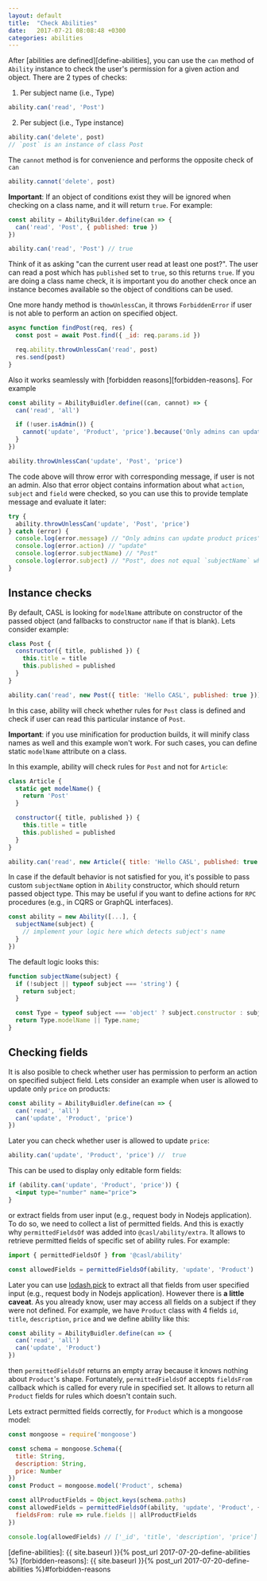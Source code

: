 ```yaml
---
layout: default
title:  "Check Abilities"
date:   2017-07-21 08:08:48 +0300
categories: abilities
---
```


After [abilities are defined][define-abilities], you can use the `can` method of `Ability` instance to check the user's permission for a given action and object.
There are 2 types of checks:
1. Per subject name (i.e., Type)

```js
ability.can('read', 'Post')
```

2. Per subject (i.e., Type instance)

```js
ability.can('delete', post)
// `post` is an instance of class Post
```

The `cannot` method is for convenience and performs the opposite check of `can`

```js
ability.cannot('delete', post)
```

**Important**: If an object of conditions exist they will be ignored when checking on a class name, and it will return `true`. For example:

```js
const ability = AbilityBuilder.define(can => {
  can('read', 'Post', { published: true })
})

ability.can('read', 'Post') // true
```

Think of it as asking "can the current user read at least one post?". The user can read a post which has `published` set to `true`, so this returns `true`. If you are doing a class name check, it is important you do another check once an instance becomes available so the object of conditions can be used.

One more handy method is `thowUnlessCan`, it throws `ForbiddenError` if user is not able to perform an action on specified object.

```js
async function findPost(req, res) {
  const post = await Post.find({ _id: req.params.id })

  req.ability.throwUnlessCan('read', post)
  res.send(post)
}
```

Also it works seamlessly with [forbidden reasons][forbidden-reasons]. For example

```js
const ability = AbilityBuidler.define((can, cannot) => {
  can('read', 'all')

  if (!user.isAdmin()) {
    cannot('update', 'Product', 'price').because('Only admins can update product prices')
  }
})

ability.throwUnlessCan('update', 'Post', 'price')
```

The code above will throw error with corresponding message, if user is not an admin.
Also that error object contains information about what `action`, `subject` and `field` were checked, so you can use this to provide template message and evaluate it later:

```js
try {
  ability.throwUnlessCan('update', 'Post', 'price')
} catch (error) {
  console.log(error.message) // "Only admins can update product prices"
  console.log(error.action) // "update"
  console.log(error.subjectName) // "Post"
  console.log(error.subject) // "Post", does not equal `subjectName` when check on instance
}
```

## Instance checks

By default, CASL is looking for `modelName` attribute on constructor of the passed object (and fallbacks to constructor `name` if that is blank). Lets consider example:

```js
class Post {
  constructor({ title, published }) {
    this.title = title
    this.published = published
  }
}

ability.can('read', new Post({ title: 'Hello CASL', published: true }))
```

In this case, ability will check whether rules for `Post` class is defined and check if user can read this particular instance of `Post`.

**Important**: if you use minification for production builds, it will minify class names as well and this example won't work. For such cases, you can define static `modelName` attribute on a class.

In this example, ability will check rules for `Post` and not for `Article`:

```js
class Article {
  static get modelName() {
    return 'Post'
  }

  constructor({ title, published }) {
    this.title = title
    this.published = published
  }
}

ability.can('read', new Article({ title: 'Hello CASL', published: true }))
```

In case if the default behavior is not satisfied for you, it's possible to pass custom `subjectName` option in `Ability` constructor, which should return passed object type. This may be useful if you want to define actions for `RPC` procedures (e.g., in CQRS or GraphQL interfaces).

```js
const ability = new Ability([...], {
  subjectName(subject) {
    // implement your logic here which detects subject's name
  }
})
```

The default logic looks this:

```js
function subjectName(subject) {
  if (!subject || typeof subject === 'string') {
    return subject;
  }

  const Type = typeof subject === 'object' ? subject.constructor : subject;
  return Type.modelName || Type.name;
}
```

## Checking fields

It is also posible to check whether user has permission to perform an action on specified subject field. Lets consider an example when user is allowed to update only `price` on products:

```js
const ability = AbilityBuidler.define(can => {
  can('read', 'all')
  can('update', 'Product', 'price')
})
```

Later you can check whether user is allowed to update `price`:

```js
ability.can('update', 'Product', 'price') //  true
```

This can be used to display only editable form fields:

```jsx
if (ability.can('update', 'Product', 'price')) {
  <input type="number" name="price">
}
```

or extract fields from user input (e.g., request body in Nodejs application). To do so, we need to collect a list of permitted fields. And this is exactly why `permittedFieldsOf` was added into `@casl/ability/extra`. It allows to retrieve permitted fields of specific set of ability rules. For example:

```js
import { permittedFieldsOf } from '@casl/ability'

const allowedFields = permittedFieldsOf(ability, 'update', 'Product')
```

Later you can use [lodash.pick](https://lodash.com/docs/4.17.5#pick) to extract all that fields from user specified input (e.g., request body in Nodejs application). However there is **a little caveat**. As you already know, user may access all fields on a subject if they were not defined. For example, we have `Product` class with 4 fields `id`, `title`, `description`, `price` and we define ability like this:

```js
const ability = AbilityBuidler.define(can => {
  can('read', 'all')
  can('update', 'Product')
})
```

then `permittedFieldsOf` returns an empty array because it knows nothing about `Product`'s shape.
Fortunately, `permittedFieldsOf` accepts `fieldsFrom` callback which is called for every rule in specified set. It allows to return all `Product` fields for rules which doesn't contain such.

Lets extract permitted fields correctly, for `Product` which is a mongoose model:

```js
const mongoose = require('mongoose')

const schema = mongoose.Schema({
  title: String,
  description: String,
  price: Number
})
const Product = mongoose.model('Product', schema)

const allProductFields = Object.keys(schema.paths)
const allowedFields = permittedFieldsOf(ability, 'update', 'Product', {
  fieldsFrom: rule => rule.fields || allProductFields
})

console.log(allowedFields) // ['_id', 'title', 'description', 'price']
```

[define-abilities]: {{ site.baseurl }}{% post_url 2017-07-20-define-abilities %}
[forbidden-reasons]: {{ site.baseurl }}{% post_url 2017-07-20-define-abilities %}#forbidden-reasons
